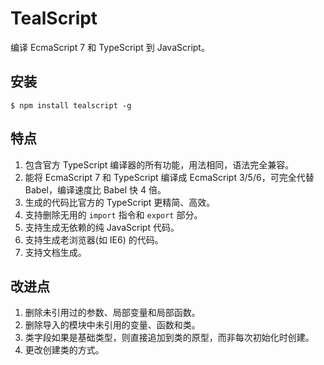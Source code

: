 ﻿TealScript
===========================================
编译 EcmaScript 7 和 TypeScript 到 JavaScript。

安装
-------------------------------
```
$ npm install tealscript -g
```

特点
-------------------------------
1. 包含官方 TypeScript 编译器的所有功能，用法相同，语法完全兼容。
2. 能将 EcmaScript 7 和 TypeScript 编译成 EcmaScript 3/5/6，可完全代替 Babel，编译速度比 Babel 快 4 倍。
3. 生成的代码比官方的 TypeScript 更精简、高效。
4. 支持删除无用的 `import` 指令和 `export` 部分。
5. 支持生成无依赖的纯 JavaScript 代码。
6. 支持生成老浏览器(如 IE6) 的代码。
7. 支持文档生成。

改进点
-------------------------------
1. 删除未引用过的参数、局部变量和局部函数。
2. 删除导入的模块中未引用的变量、函数和类。
3. 类字段如果是基础类型，则直接追加到类的原型，而非每次初始化时创建。
4. 更改创建类的方式。